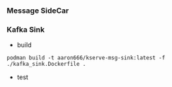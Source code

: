 ### Message SideCar


### Kafka Sink
- build
```shell
podman build -t aaron666/kserve-msg-sink:latest -f ./kafka_sink.Dockerfile .
```
- test